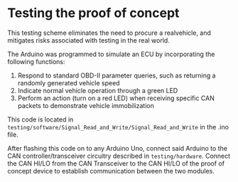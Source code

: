 # Testing the proof of concept

This  testing  scheme  eliminates  the  need  to  procure  a  realvehicle, and mitigates risks associated with testing in the real world.

The Arduino was programmed to simulate an ECU by incorporating the following functions:
1. Respond to standard OBD-II parameter queries, such as returning a randomly generated vehicle speed
2. Indicate normal vehicle operation through a green LED
3. Perform an action (turn on a red LED) when receiving specific CAN packets to demonstrate vehicle immobilization

This code is located in `testing/software/Signal_Read_and_Write/Signal_Read_and_Write` in the .ino file.

After flashing this code on to any Arduino Uno, connect said Arduino to the CAN controller/transceiver circuitry described in `testing/hardware`. 
Connect the CAN HI/LO from the CAN Transceiver to the CAN HI/LO of the proof of concept device to establish communication between the two modules.

